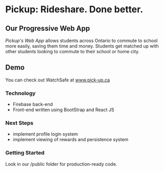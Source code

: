 # Pickup: Rideshare. Done better. 

## Our Progressive Web App

*Pickup's Web App* allows students across Ontario to commute to school more easily, saving them time and money. Students get matched up with other students looking to commute to their school or home city. 

## Demo
You can check out WatchSafe at www.pick-up.ca 

### Technology
* Firebase back-end
* Front-end written using BootStrap and React JS

### Next Steps
* implement profile login system
* implement viewing of rewards and persistence system


### Getting Started
Look in our /public folder for production-ready code.
